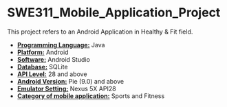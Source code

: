 # SWE311_Mobile_Application_Project

This project refers to an Android Application in Healthy & Fit field.

* **<u>Programming Language:</u>** Java 
* **<u>Platform:</u>** Android 
* **<u>Software:</u>** Android Studio 
* **<u>Database:</u>** SQLite
* **<u>API Level:</u>** 28 and above 
* **<u>Android Version:</u>** Pie (9.0) and above 
* **<u>Emulator Setting:</u>** Nexus 5X API28 
* **<u>Category of mobile application:</u>** Sports and Fitness

